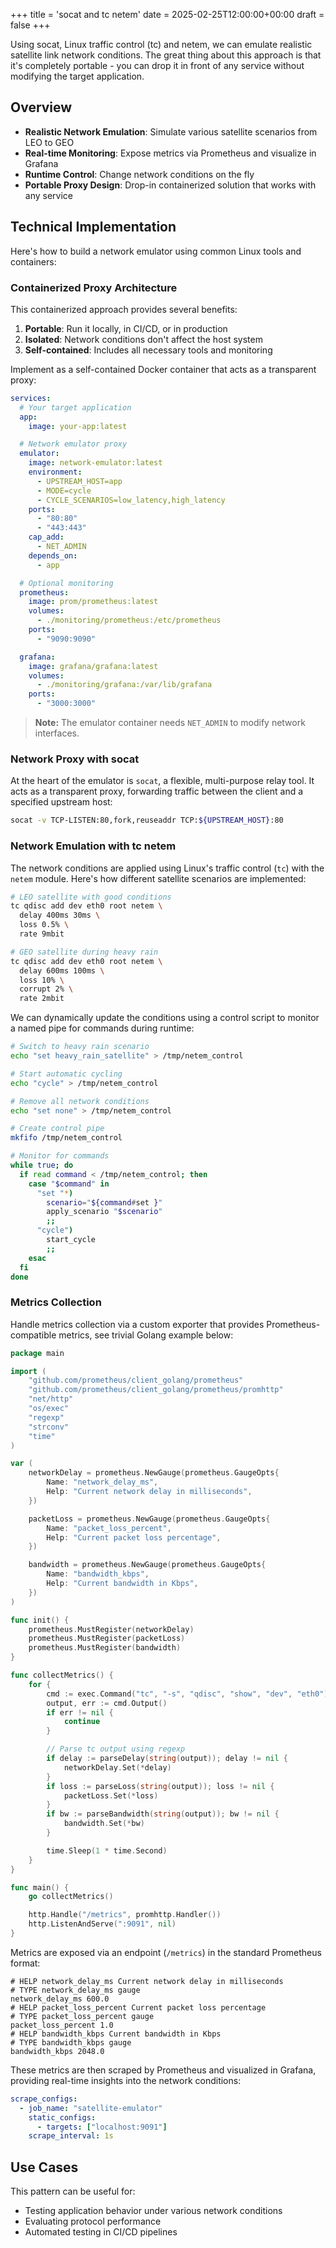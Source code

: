+++
title = 'socat and tc netem'
date = 2025-02-25T12:00:00+00:00
draft = false
+++

Using socat, Linux traffic control (tc) and netem, we can emulate realistic satellite link network conditions. The great thing about this approach is that it's completely portable - you can drop it in front of any service without modifying the target application.

## Overview

- **Realistic Network Emulation**: Simulate various satellite scenarios from LEO to GEO
- **Real-time Monitoring**: Expose metrics via Prometheus and visualize in Grafana
- **Runtime Control**: Change network conditions on the fly
- **Portable Proxy Design**: Drop-in containerized solution that works with any service

## Technical Implementation

Here's how to build a network emulator using common Linux tools and containers:

### Containerized Proxy Architecture

This containerized approach provides several benefits:

1. **Portable**: Run it locally, in CI/CD, or in production
2. **Isolated**: Network conditions don't affect the host system
3. **Self-contained**: Includes all necessary tools and monitoring

Implement as a self-contained Docker container that acts as a transparent proxy:

```yaml
services:
  # Your target application
  app:
    image: your-app:latest

  # Network emulator proxy
  emulator:
    image: network-emulator:latest
    environment:
      - UPSTREAM_HOST=app
      - MODE=cycle
      - CYCLE_SCENARIOS=low_latency,high_latency
    ports:
      - "80:80"
      - "443:443"
    cap_add:
      - NET_ADMIN
    depends_on:
      - app

  # Optional monitoring
  prometheus:
    image: prom/prometheus:latest
    volumes:
      - ./monitoring/prometheus:/etc/prometheus
    ports:
      - "9090:9090"

  grafana:
    image: grafana/grafana:latest
    volumes:
      - ./monitoring/grafana:/var/lib/grafana
    ports:
      - "3000:3000"
```

> **Note:** The emulator container needs `NET_ADMIN` to modify network interfaces.

### Network Proxy with socat

At the heart of the emulator is `socat`, a flexible, multi-purpose relay tool. It acts as a transparent proxy, forwarding traffic between the client and a specified upstream host:

```bash
socat -v TCP-LISTEN:80,fork,reuseaddr TCP:${UPSTREAM_HOST}:80
```

### Network Emulation with tc netem

The network conditions are applied using Linux's traffic control (`tc`) with the `netem` module. Here's how different satellite scenarios are implemented:

```bash
# LEO satellite with good conditions
tc qdisc add dev eth0 root netem \
  delay 400ms 30ms \
  loss 0.5% \
  rate 9mbit

# GEO satellite during heavy rain
tc qdisc add dev eth0 root netem \
  delay 600ms 100ms \
  loss 10% \
  corrupt 2% \
  rate 2mbit
```

We can dynamically update the conditions using a control script to monitor a named pipe for commands during runtime:

```bash
# Switch to heavy rain scenario
echo "set heavy_rain_satellite" > /tmp/netem_control

# Start automatic cycling
echo "cycle" > /tmp/netem_control

# Remove all network conditions
echo "set none" > /tmp/netem_control
```

```bash
# Create control pipe
mkfifo /tmp/netem_control

# Monitor for commands
while true; do
  if read command < /tmp/netem_control; then
    case "$command" in
      "set "*)
        scenario="${command#set }"
        apply_scenario "$scenario"
        ;;
      "cycle")
        start_cycle
        ;;
    esac
  fi
done
```

### Metrics Collection

Handle metrics collection via a custom exporter that provides Prometheus-compatible metrics, see trivial Golang example below:

```go
package main

import (
    "github.com/prometheus/client_golang/prometheus"
    "github.com/prometheus/client_golang/prometheus/promhttp"
    "net/http"
    "os/exec"
    "regexp"
    "strconv"
    "time"
)

var (
    networkDelay = prometheus.NewGauge(prometheus.GaugeOpts{
        Name: "network_delay_ms",
        Help: "Current network delay in milliseconds",
    })

    packetLoss = prometheus.NewGauge(prometheus.GaugeOpts{
        Name: "packet_loss_percent",
        Help: "Current packet loss percentage",
    })

    bandwidth = prometheus.NewGauge(prometheus.GaugeOpts{
        Name: "bandwidth_kbps",
        Help: "Current bandwidth in Kbps",
    })
)

func init() {
    prometheus.MustRegister(networkDelay)
    prometheus.MustRegister(packetLoss)
    prometheus.MustRegister(bandwidth)
}

func collectMetrics() {
    for {
        cmd := exec.Command("tc", "-s", "qdisc", "show", "dev", "eth0")
        output, err := cmd.Output()
        if err != nil {
            continue
        }

        // Parse tc output using regexp
        if delay := parseDelay(string(output)); delay != nil {
            networkDelay.Set(*delay)
        }
        if loss := parseLoss(string(output)); loss != nil {
            packetLoss.Set(*loss)
        }
        if bw := parseBandwidth(string(output)); bw != nil {
            bandwidth.Set(*bw)
        }

        time.Sleep(1 * time.Second)
    }
}

func main() {
    go collectMetrics()

    http.Handle("/metrics", promhttp.Handler())
    http.ListenAndServe(":9091", nil)
}
```

Metrics are exposed via an endpoint (`/metrics`) in the standard Prometheus format:

```text
# HELP network_delay_ms Current network delay in milliseconds
# TYPE network_delay_ms gauge
network_delay_ms 600.0
# HELP packet_loss_percent Current packet loss percentage
# TYPE packet_loss_percent gauge
packet_loss_percent 1.0
# HELP bandwidth_kbps Current bandwidth in Kbps
# TYPE bandwidth_kbps gauge
bandwidth_kbps 2048.0
```

These metrics are then scraped by Prometheus and visualized in Grafana, providing real-time insights into the network conditions:

```yaml
scrape_configs:
  - job_name: "satellite-emulator"
    static_configs:
      - targets: ["localhost:9091"]
    scrape_interval: 1s
```

## Use Cases

This pattern can be useful for:

- Testing application behavior under various network conditions
- Evaluating protocol performance
- Automated testing in CI/CD pipelines
